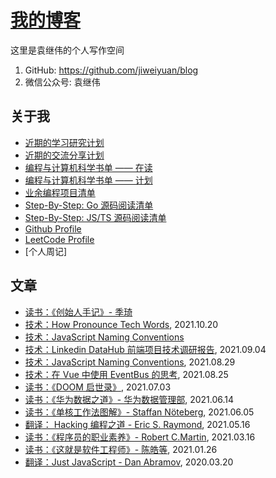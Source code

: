 # [我的博客](https://github.com/jiweiyuan/blog)

这里是袁继伟的个人写作空间

1. GitHub: https://github.com/jiweiyuan/blog
2. 微信公众号: 袁继伟

## 关于我

- [近期的学习研究计划](./notes/20211006-recently-learning-plan.md)
- [近期的交流分享计划](./notes/20211106-recently-communication-plan.md)
- [编程与计算机科学书单 —— 在读](./notes/20211006-cs-book-done.md)
- [编程与计算机科学书单 —— 计划](./notes/20211006-cs-book-plan.md)
- [业余编程项目清单](./notes/2021106-slide-project-list.md)
- [Step-By-Step: Go 源码阅读清单](./notes/20211006-step-by-step-golang.md)
- [Step-By-Step: JS/TS 源码阅读清单](./notes/20211006-step-by-step-javascript.md)
- [Github Profile](https://github.com/jiweiyuan/) 
- [LeetCode Profile](https://leetcode.com/jiweiyuan/)
- [个人周记]

## 文章

- [读书：《创始人手记》- 季琦](./notes/20211027-reading-founders-notes-jiqi.md)
- [技术：How Pronounce Tech Words](./notes/20211021-how-pronounce-tech-word.md), 2021.10.20
- [技术：JavaScript Naming Conventions](./notes/2021082-javascript-naming-conventions.md)
- [技术：Linkedin DataHub 前端项目技术调研报告](./notes/20210904-research-linkedin-datahub-frontend.md), 2021.09.04
- [技术：JavaScript Naming Conventions](./notes/202108291351.md), 2021.08.29
- [技术：在 Vue 中使用 EventBus 的思考](./notes/20210825-thinking-vue-eventbus.md), 2021.08.25
- [读书：《DOOM 启世录》](./notes/20210703-masters-of-doom.md), 2021.07.03
- [读书：《华为数据之道》- 华为数据管理部](./notes/20210614-enterprise-data-at-huawei.md), 2021.06.14
- [读书：《单核工作法图解》- Staffan Nöteberg](./notes/20210605-monotasking.md), 2021.06.05
- [翻译： Hacking 编程之道 - Eric S. Raymond](./notes/20210516-hacking-howto.md), 2021.05.16
- [读书：《程序员的职业素养》- Robert C.Martin](./notes/20210316-be-a-professional-programmer.md), 2021.03.16
- [读书：《这就是软件工程师》- 陈皓等](./notes/20210126-this-is-software-eginneer.md), 2021.01.26
- [翻译：Just JavaScript - Dan Abramov](./notes/20200320-just-javascript.md), 2020.03.20
